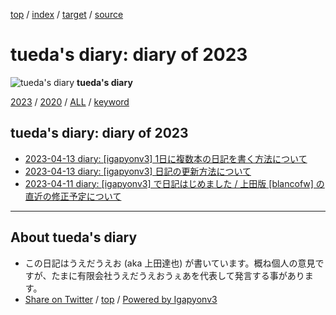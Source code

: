 [top](../index.html) / [index](index.html) / [target](https://uedaueo.github.io/diary-of-tueda/2023/index.html) / [source](https://github.com/uedaueo/diary-of-tueda/blob/master/2023/index.src.md) 

tueda's diary: diary of 2023
=====================================================================================================
![tueda's diary](https://uedaueo.github.io/diary-of-tueda/images/furoduck.jpg "うえだうえお") **tueda's diary**

[2023](index.html)
/ [2020](../2020/index.html)
/ [ALL](../idxall.html)
 / [keyword](../keyword/index.html)

## tueda's diary: diary of 2023

* [2023-04-13 diary: [igapyonv3] 1日に複数本の日記を書く方法について](ig230413.02.html)
* [2023-04-13 diary: [igapyonv3] 日記の更新方法について](ig230413.01.html)
* [2023-04-11 diary: [igapyonv3] で日記はじめました / 上田版 [blancofw] の直近の修正予定について](ig230411.html)


----------------------------------------------------------------------------------------------------

## About tueda's diary

* この日記はうえだうえお (aka 上田達也) が書いています。概ね個人の意見ですが、たまに有限会社うえだうえおうぇあを代表して発言する事があります。
* [Share on Twitter](https://twitter.com/intent/tweet?hashtags=tueda%2Cuedaueo&text=tueda%27s+diary%3A+diary+of+2023&url=https%3A%2F%2Fuedaueo.github.io%2Fdiary-of-tueda%2F2023%2Findex.html) / [top](../index.html) / [Powered by Igapyonv3](https://github.com/igapyon/igapyonv3)
